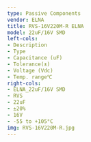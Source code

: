 ```yaml
---
type: Passive Components
vendor: ELNA
title: RVS-16V220M-R ELNA
model: 22uF/16V SMD
left-cols:
- Description
- Type
- Capacitance (uF)
- Tolerance(±)
- Voltage (Vdc)
- Temp. range℃
right-cols:
- ELNA_22uF/16V SMD
- RVS
- 22uF
- ±20%
- 16V
- -55 to +105°C
img: RVS-16V220M-R.jpg
---
```

